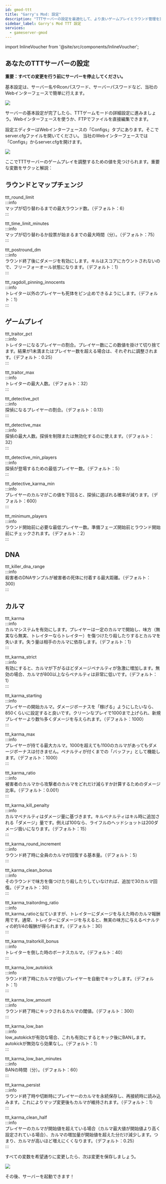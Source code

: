 ```yaml
---
id: gmod-ttt
title: "Garry's Mod: 設定"
description: "TTTサーバーの設定を最適化して、より良いゲームプレイとラウンド管理を実現しよう → 今すぐ詳しくチェック"
sidebar_label: Garry's Mod TTT 設定
services:
  - gameserver-gmod
---
```


import InlineVoucher from '@site/src/components/InlineVoucher';

## あなたのTTTサーバーの設定

**重要：すべての変更を行う前にサーバーを停止してください。**

基本設定は、サーバー名やRconパスワード、サーバーパスワードなど、当社のWebインターフェースで簡単に行えます。

![](https://screensaver01.zap-hosting.com/index.php/s/6TACDQ4QGXkRfrX/preview)

サーバーの基本設定が完了したら、TTTゲームモードの詳細設定に進みましょう。Webインターフェースを使うか、FTPでファイルを直接編集できます。

設定エディターはWebインターフェースの「Configs」タブにあります。そこでserver.cfgファイルを開いてください。
当社のWebインターフェースでは「Configs」からserver.cfgを開けます。

![](https://screensaver01.zap-hosting.com/index.php/s/MjC5XoBCzc2tsMo/preview)

ここでTTTサーバーのゲームプレイを調整するための値を見つけられます。重要な変数をサクッと解説：

<InlineVoucher />

## ラウンドとマップチェンジ

ttt_round_limit  
:::info  
マップが切り替わるまでの最大ラウンド数。（デフォルト：6）  
:::

ttt_time_limit_minutes  
:::info  
マップが切り替わるか投票が始まるまでの最大時間（分）。（デフォルト：75）  
:::

ttt_postround_dm  
:::info  
ラウンド終了後にダメージを有効にします。キルはスコアにカウントされないので、フリーフォーオール状態になります。（デフォルト：1）  
:::

ttt_ragdoll_pinning_innocents  
:::info  
トレイター以外のプレイヤーも死体をピン止めできるようにします。（デフォルト：1）  
:::

## ゲームプレイ

ttt_traitor_pct  
:::info  
トレイターになるプレイヤーの割合。プレイヤー数にこの数値を掛けて切り捨てます。結果が1未満またはプレイヤー数を超える場合は、それぞれに調整されます。（デフォルト：0.25）  
:::

ttt_traitor_max  
:::info  
トレイターの最大人数。（デフォルト：32）  
:::

ttt_detective_pct  
:::info  
探偵になるプレイヤーの割合。（デフォルト：0.13）  
:::

ttt_detective_max  
:::info  
探偵の最大人数。探偵を制限または無効化するのに使えます。（デフォルト：32）  
:::

ttt_detective_min_players  
:::info  
探偵が登場するための最低プレイヤー数。（デフォルト：5）  
:::

ttt_detective_karma_min  
:::info  
プレイヤーのカルマがこの値を下回ると、探偵に選ばれる確率が減ります。（デフォルト：600）  
:::

ttt_minimum_players  
:::info  
ラウンド開始前に必要な最低プレイヤー数。準備フェーズ開始前とラウンド開始前にチェックされます。（デフォルト：2）  
:::

## DNA

ttt_killer_dna_range  
:::info  
殺害者のDNAサンプルが被害者の死体に付着する最大距離。（デフォルト：300）  
:::

## カルマ

ttt_karma  
:::info  
カルマシステムを有効にします。プレイヤーは一定のカルマで開始し、味方（無実なら無実、トレイターならトレイター）を傷つけたり殺したりするとカルマを失います。失う量は相手のカルマに依存します。（デフォルト：1）  
:::

ttt_karma_strict  
:::info  
有効にすると、カルマが下がるほどダメージペナルティが急激に増加します。無効の場合、カルマが800以上ならペナルティは非常に低いです。（デフォルト：1）  
:::

ttt_karma_starting  
:::info  
プレイヤーの開始カルマ。ダメージボーナスを「稼げる」ようにしたいなら、850くらいに設定すると良いです。クリーンなプレイで1000まで上げられ、新規プレイヤーより数％多くダメージを与えられます。（デフォルト：1000）  
:::

ttt_karma_max  
:::info  
プレイヤーが持てる最大カルマ。1000を超えても1100のカルマがあってもダメージボーナスは付きません。ペナルティが付くまでの「バッファ」として機能します。（デフォルト：1000）  
:::

ttt_karma_ratio  
:::info  
被害者のカルマから攻撃者のカルマをどれだけ減らすか計算するためのダメージ比率。（デフォルト：0.001）  
:::

ttt_karma_kill_penalty  
:::info  
カルマペナルティはダメージ量に基づきます。キルペナルティはキル時に追加される「ダメージ」量です。例えば100なら、ライフルのヘッドショットは200ダメージ扱いになります。（デフォルト：15）  
:::

ttt_karma_round_increment  
:::info  
ラウンド終了時に全員のカルマが回復する基本量。（デフォルト：5）  
:::

ttt_karma_clean_bonus  
:::info  
そのラウンドで味方を傷つけたり殺したりしていなければ、追加で30カルマ回復。（デフォルト：30）  
:::

ttt_karma_traitordmg_ratio  
:::info  
ttt_karma_ratioと似ていますが、トレイターにダメージを与えた時のカルマ報酬用です。通常、トレイターにダメージを与えると、無実の味方に与えるペナルティの約1/4の報酬が得られます。（デフォルト：30）  
:::

ttt_karma_traitorkill_bonus  
:::info  
トレイターを倒した時のボーナスカルマ。（デフォルト：40）  
:::

ttt_karma_low_autokick  
:::info  
ラウンド終了時にカルマが低いプレイヤーを自動でキックします。（デフォルト：1）  
:::

ttt_karma_low_amount  
:::info  
ラウンド終了時にキックされるカルマの閾値。（デフォルト：300）  
:::

ttt_karma_low_ban  
:::info  
low_autokickが有効な場合、これも有効にするとキック後にBANします。autokickが無効なら効果なし。（デフォルト：1）  
:::

ttt_karma_low_ban_minutes  
:::info  
BANの時間（分）。（デフォルト：60）  
:::

ttt_karma_persist  
:::info  
ラウンド終了時や切断時にプレイヤーのカルマを永続保存し、再接続時に読み込みます。これによりマップ変更後もカルマが維持されます。（デフォルト：1）  
:::

ttt_karma_clean_half  
:::info  
プレイヤーのカルマが開始値を超えている場合（カルマ最大値が開始値より高く設定されている場合）、カルマの増加量が開始値を超えた分だけ減少します。つまり、カルマが高いほど増えにくくなります。（デフォルト：0.25）  
:::

すべての変数を希望通りに変更したら、次は変更を保存しましょう。

![](https://screensaver01.zap-hosting.com/index.php/s/LyEsQQ8Af8AwWj9/preview)

その後、サーバーを起動できます！

<InlineVoucher />
